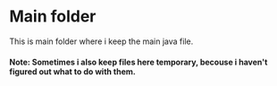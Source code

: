 # Main  folder

This is main folder where i keep the main java file.

#### Note: Sometimes i also keep files here temporary, becouse i haven't figured out what to do with them.
